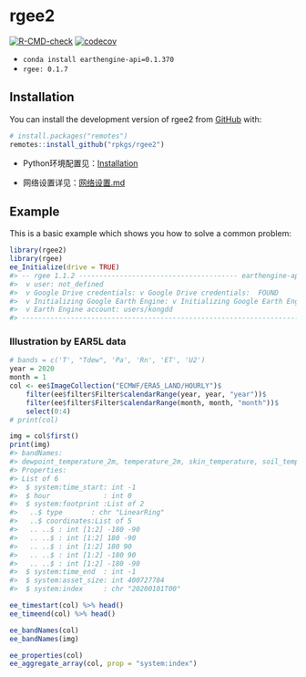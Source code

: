 
<!-- README.md is generated from README.Rmd. Please edit that file -->

# rgee2

<!-- badges: start -->
[![R-CMD-check](https://github.com/rpkgs/rgee2/workflows/R-CMD-check/badge.svg)](https://github.com/rpkgs/rgee2/actions)
[![codecov](https://codecov.io/gh/rpkgs/rgee2/branch/master/graph/badge.svg)](https://app.codecov.io/gh/rpkgs/rgee2)
<!-- badges: end -->

- `conda install earthengine-api=0.1.370`
- `rgee: 0.1.7`


## Installation

You can install the development version of rgee2 from
[GitHub](https://github.com/) with:

``` r
# install.packages("remotes")
remotes::install_github("rpkgs/rgee2")
```

- Python环境配置见：[Installation](./Installation.md)

- 网络设置详见：[网络设置.md](doc/网络设置.md)

## Example

This is a basic example which shows you how to solve a common problem:

``` r
library(rgee2)
library(rgee)
ee_Initialize(drive = TRUE)
#> -- rgee 1.1.2 --------------------------------------- earthengine-api 0.1.280 -- 
#>  v user: not_defined
#>  v Google Drive credentials: v Google Drive credentials:  FOUND
#>  v Initializing Google Earth Engine: v Initializing Google Earth Engine:  DONE!
#>  v Earth Engine account: users/kongdd 
#> --------------------------------------------------------------------------------
```

### Illustration by EAR5L data

``` r
# bands = c('T', "Tdew", 'Pa', 'Rn', 'ET', 'U2')
year = 2020
month = 1
col <- ee$ImageCollection("ECMWF/ERA5_LAND/HOURLY")$
    filter(ee$filter$Filter$calendarRange(year, year, "year"))$
    filter(ee$filter$Filter$calendarRange(month, month, "month"))$
    select(0:4)
# print(col)

img = col$first()
print(img)
#> bandNames: 
#> dewpoint_temperature_2m, temperature_2m, skin_temperature, soil_temperature_level_1, soil_temperature_level_2
#> Properties: 
#> List of 6
#>  $ system:time_start: int -1
#>  $ hour             : int 0
#>  $ system:footprint :List of 2
#>   ..$ type       : chr "LinearRing"
#>   ..$ coordinates:List of 5
#>   .. ..$ : int [1:2] -180 -90
#>   .. ..$ : int [1:2] 180 -90
#>   .. ..$ : int [1:2] 180 90
#>   .. ..$ : int [1:2] -180 90
#>   .. ..$ : int [1:2] -180 -90
#>  $ system:time_end  : int -1
#>  $ system:asset_size: int 400727784
#>  $ system:index     : chr "20200101T00"
```

``` r
ee_timestart(col) %>% head()
ee_timeend(col) %>% head()

ee_bandNames(col)
ee_bandNames(img)

ee_properties(col)
ee_aggregate_array(col, prop = "system:index")
```
